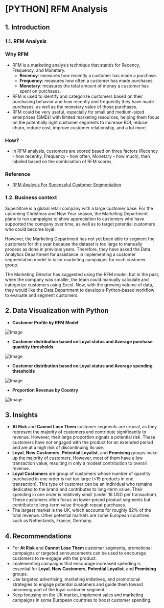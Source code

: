 # [PYTHON] RFM Analysis

## 1. Introduction
### 1.1. RFM Analysis
### Why RFM
- RFM is a marketing analysis technique that stands for Recency, Frequency, and Monetary.
  - **Recency**: measures how recently a customer has made a purchase.
  - **Frequency**: measures how often a customer has made purchases.
  - **Monetary**: measures the total amount of money a customer has spent on purchases.
- RFM is used to identify and categorize customers based on their purchasing behavior and how recently and frequently they have made purchases, as well as the monetary value of those purchases.
- RFM could be very useful, especially for small and medium-sized enterprises (SMEs) with limited marketing resources, helping them focus on the potentially right customer segments to increase ROI, reduce churn, reduce cost, improve customer relationship, and a lot more.

### How?
- In RFM analysis, customers are scored based on three factors (Recency - how recently, Frequency - how often, Monetary - how much), then labeled based on the combination of RFM scores.

### Reference
- [RFM Analysis For Successful Customer Segmentation](https://www.putler.com/rfm-analysis)
### 1.2. Business context
SuperStore is a global retail company with a large customer base. For the upcoming Christmas and New Year season, the Marketing Department plans to run campaigns to show appreciation to customers who have supported the company over time, as well as to target potential customers who could become loyal.

However, the Marketing Department has not yet been able to segment the customers for this year because the dataset is too large to manually process as done in previous years. Therefore, they have asked the Data Analytics Department for assistance in implementing a customer segmentation model to tailor marketing campaigns for each customer group.

The Marketing Director has suggested using the RFM model, but in the past, when the company was smaller, the team could manually calculate and categorize customers using Excel. Now, with the growing volume of data, they would like the Data Department to develop a Python-based workflow to evaluate and segment customers.

## 2. Data Visualization with Python
- **Customer Profile by RFM Model**

![Image](https://github.com/user-attachments/assets/8897d439-c0e1-4b69-8171-540316ba0786)

- **Customer distribution based on Loyal status and Average purchase quantity thresholds**
  
![Image](https://github.com/user-attachments/assets/d57d97ac-289d-42dd-afe5-9a36879ac072)

- **Customer distribution based on Loyal status and Average spending thresholds**

![Image](https://github.com/user-attachments/assets/d76c83d3-4884-428b-b21d-d47cc36fbe11)

- **Proportion Revenue by Country**
  
![Image](https://github.com/user-attachments/assets/3814adaa-cf48-429e-8611-1e81dfcadd69)

## 3. Insights
- **At Risk** and **Cannot Lose Them** customer segments are crucial, as they represent the majority of customers and contribute significantly to revenue. However, their large proportion signals a potential risk. These customers have not engaged with the product for an extended period and are at a high risk of discontinuing its use.
- **Loyal**, **New Customers**, **Potential Loyalist**, and **Promising** groups make up the majority of customers. However, most of them have a low transaction value, resulting in only a modest contribution to overall revenue.
- **Loyal Customers** are group of customers whose number of quantity purchased in one order is not too large (<15 products in one transaction). This type of customer can be an individual who remains dedicated to the brand and contributes to long-term value. Their spending in one order is relatively small (under 18 USD per transaction). These customers often focus on lower-priced product segments but contribute to long-term value through repeat purchases.
- The largest market is the UK, which accounts for roughly 82% of the total revenue. Other potential markets are some European countries such as Netherlands, France, Germany.
## 4. Recommendations
- For **At Risk** and **Cannot Lose Them** customer segments, promotional campaigns or targeted announcements can be used to encourage customers to re-engage with the product.
- Implementing campaigns that encourage increased spending is essential for **Loyal**, **New Customers**, **Potential Loyalist**, and **Promising** groups.
- Use targeted advertising, marketing initiatives, and promotional strategies to engage potential customers and guide them toward becoming part of the loyal customer segment.
- Keep focusing on the UK market, implement sales and marketing campaigns in some European countries to boost customer spending.
